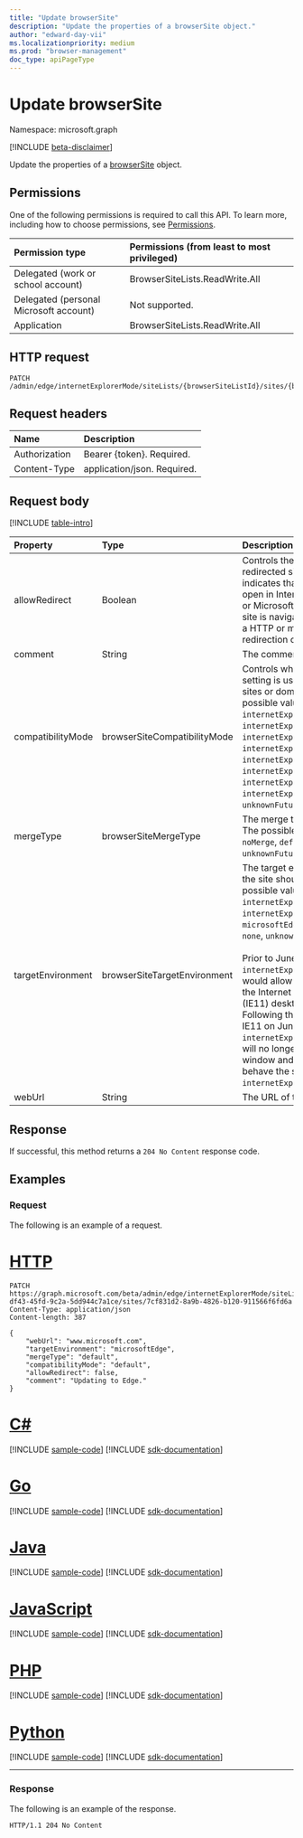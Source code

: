 ```yaml
---
title: "Update browserSite"
description: "Update the properties of a browserSite object."
author: "edward-day-vii"
ms.localizationpriority: medium
ms.prod: "browser-management"
doc_type: apiPageType
---
```


# Update browserSite
Namespace: microsoft.graph

[!INCLUDE [beta-disclaimer](../../includes/beta-disclaimer.md)]

Update the properties of a [browserSite](../resources/browsersite.md) object.

## Permissions
One of the following permissions is required to call this API. To learn more, including how to choose permissions, see [Permissions](/graph/permissions-reference).

|Permission type|Permissions (from least to most privileged)|
|:---|:---|
|Delegated (work or school account)|BrowserSiteLists.ReadWrite.All|
|Delegated (personal Microsoft account)|Not supported.|
|Application|BrowserSiteLists.ReadWrite.All|

## HTTP request

<!-- {
  "blockType": "ignored"
}
-->
``` http
PATCH /admin/edge/internetExplorerMode/siteLists/{browserSiteListId}/sites/{browserSiteId}
```

## Request headers
|Name|Description|
|:---|:---|
|Authorization|Bearer {token}. Required.|
|Content-Type|application/json. Required.|

## Request body

[!INCLUDE [table-intro](../../includes/update-property-table-intro.md)]

|Property|Type|Description|
|:---|:---|:---|
|allowRedirect|Boolean|Controls the behavior of redirected sites. If `true`, indicates that the site will open in Internet Explorer 11 or Microsoft Edge even if the site is navigated to as part of a HTTP or meta refresh redirection chain.|
|comment|String|The comment for the site.|
|compatibilityMode|browserSiteCompatibilityMode|Controls what compatibility setting is used for specific sites or domains. The possible values are: `default`, `internetExplorer8Enterprise`, `internetExplorer7Enterprise`, `internetExplorer11`, `internetExplorer10`, `internetExplorer9`, `internetExplorer8`, `internetExplorer7`, `internetExplorer5`, `unknownFutureValue`.|
|mergeType|browserSiteMergeType|The merge type of the site. The possible values are: `noMerge`, `default`, `unknownFutureValue`.|
|targetEnvironment|browserSiteTargetEnvironment|The target environment that the site should open in. The possible values are: `internetExplorerMode`, `internetExplorer11`, `microsoftEdge`, `configurable`, `none`, `unknownFutureValue`.<br /><br />Prior to June 15, 2022, the `internetExplorer11` option would allow opening a site in the Internet Explorer 11 (IE11) desktop application. Following the retirement of IE11 on June 15, 2022, the `internetExplorer11` option will no longer open an IE11 window and will instead behave the same as the `internetExplorerMode` option.|
|webUrl|String|The URL of the site.|

## Response

If successful, this method returns a `204 No Content` response code.

## Examples

### Request
The following is an example of a request.

# [HTTP](#tab/http)
<!-- {
  "blockType": "request",
  "name": "update_browsersite",
  "sampleKeys": ["972a5778-df43-45fd-9c2a-5dd944c7a1ce", "7cf831d2-8a9b-4826-b120-911566f6fd6a"]
}
-->
``` http
PATCH https://graph.microsoft.com/beta/admin/edge/internetExplorerMode/siteLists/972a5778-df43-45fd-9c2a-5dd944c7a1ce/sites/7cf831d2-8a9b-4826-b120-911566f6fd6a
Content-Type: application/json
Content-length: 387

{
    "webUrl": "www.microsoft.com",
    "targetEnvironment": "microsoftEdge",
    "mergeType": "default",
    "compatibilityMode": "default",
    "allowRedirect": false,
    "comment": "Updating to Edge."
}
```

# [C#](#tab/csharp)
[!INCLUDE [sample-code](../includes/snippets/csharp/update-browsersite-csharp-snippets.md)]
[!INCLUDE [sdk-documentation](../includes/snippets/snippets-sdk-documentation-link.md)]

# [Go](#tab/go)
[!INCLUDE [sample-code](../includes/snippets/go/update-browsersite-go-snippets.md)]
[!INCLUDE [sdk-documentation](../includes/snippets/snippets-sdk-documentation-link.md)]

# [Java](#tab/java)
[!INCLUDE [sample-code](../includes/snippets/java/update-browsersite-java-snippets.md)]
[!INCLUDE [sdk-documentation](../includes/snippets/snippets-sdk-documentation-link.md)]

# [JavaScript](#tab/javascript)
[!INCLUDE [sample-code](../includes/snippets/javascript/update-browsersite-javascript-snippets.md)]
[!INCLUDE [sdk-documentation](../includes/snippets/snippets-sdk-documentation-link.md)]

# [PHP](#tab/php)
[!INCLUDE [sample-code](../includes/snippets/php/update-browsersite-php-snippets.md)]
[!INCLUDE [sdk-documentation](../includes/snippets/snippets-sdk-documentation-link.md)]

# [Python](#tab/python)
[!INCLUDE [sample-code](../includes/snippets/python/update-browsersite-python-snippets.md)]
[!INCLUDE [sdk-documentation](../includes/snippets/snippets-sdk-documentation-link.md)]

---

### Response
The following is an example of the response.
<!-- {
  "blockType": "response",
  "truncated": true
}
-->
``` http
HTTP/1.1 204 No Content
```

